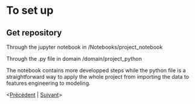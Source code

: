 # To set up

## Get repository

Through the jupyter notebook in /Notebooks/project_notebook

Through the .py file in domain /domain/project_python

The notebook contains more developped steps while the python file is a straightforward way to apply the whole project from importing the data to features engineering to modeling.

<[Précédent](../data.md) | [Suivant](README.md)>